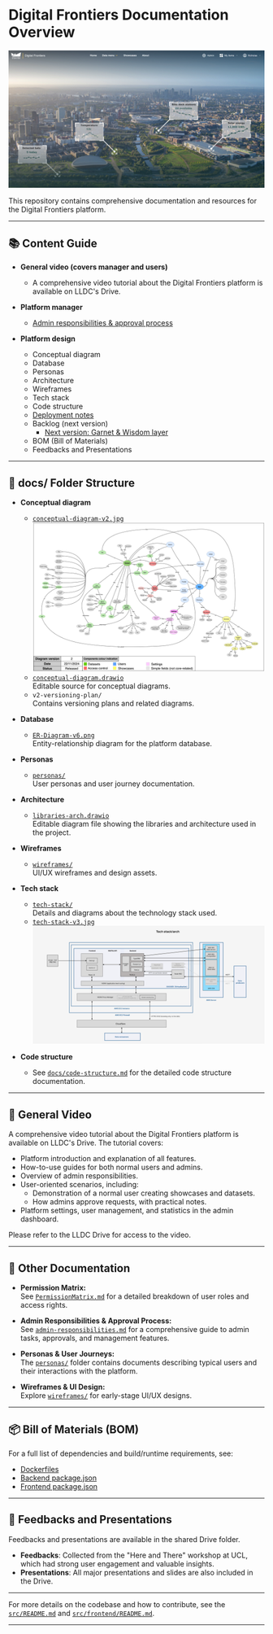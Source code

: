 # Digital Frontiers Documentation Overview

![Digital Frontiers Home](docs/DigitalFrontiersHome.png)

This repository contains comprehensive documentation and resources for the Digital Frontiers platform.

---

## 📚 Content Guide

- **General video (covers manager and users)**
    - A comprehensive video tutorial about the Digital Frontiers platform is available on LLDC's Drive.

- **Platform manager**
    - [Admin responsibilities & approval process](docs/admin-responsibilities.md)
  
- **Platform design**
    - Conceptual diagram
    - Database
    - Personas
    - Architecture
    - Wireframes
    - Tech stack
    - Code structure
    - [Deployment notes](docs/deployment-notes.md)
    - Backlog (next version)
        - [Next version: Garnet & Wisdom layer](docs/next-version.md)
    - BOM (Bill of Materials)
    - Feedbacks and Presentations

---

## 📁 docs/ Folder Structure

- **Conceptual diagram**
  - [`conceptual-diagram-v2.jpg`](docs/conceptual-diagram/conceptual-diagram-v2.jpg)  
    ![Conceptual Diagram v2](docs/conceptual-diagram/conceptual-diagram-v2.jpg)
  - [`conceptual-diagram.drawio`](docs/conceptual-diagram/conceptual-diagram.drawio)  
    Editable source for conceptual diagrams.
  - `v2-versioning-plan/`  
    Contains versioning plans and related diagrams.

- **Database**
  - [`ER-Diagram-v6.png`](docs/database/ER-Diagram-v6.png)  
    Entity-relationship diagram for the platform database.

- **Personas**
  - [`personas/`](docs/personas/)  
    User personas and user journey documentation.

- **Architecture**
  - [`libraries-arch.drawio`](docs/libraries-arch.drawio)  
    Editable diagram file showing the libraries and architecture used in the project.

- **Wireframes**
  - [`wireframes/`](docs/wireframes/)  
    UI/UX wireframes and design assets.

- **Tech stack**
  - [`tech-stack/`](docs/tech-stack/)  
    Details and diagrams about the technology stack used.
  - [`tech-stack-v3.jpg`](docs/tech-stack/tech-stack-v4.jpg)  
    ![tech-stack-v3](docs/tech-stack/tech-stack-v4.png)

- **Code structure**
  - See [`docs/code-structure.md`](docs/code-structure.md) for the detailed code structure documentation.

---

## 🎥 General Video

A comprehensive video tutorial about the Digital Frontiers platform is available on LLDC's Drive. The tutorial covers:

- Platform introduction and explanation of all features.
- How-to-use guides for both normal users and admins.
- Overview of admin responsibilities.
- User-oriented scenarios, including:
    - Demonstration of a normal user creating showcases and datasets.
    - How admins approve requests, with practical notes.
- Platform settings, user management, and statistics in the admin dashboard.

Please refer to the LLDC Drive for access to the video.

---

## 📄 Other Documentation

- **Permission Matrix:**  
  See [`PermissionMatrix.md`](docs/PermissionMatrix.md) for a detailed breakdown of user roles and access rights.

- **Admin Responsibilities & Approval Process:**  
  See [`admin-responsibilities.md`](docs/admin-responsibilities.md) for a comprehensive guide to admin tasks, approvals, and management features.

- **Personas & User Journeys:**  
  The [`personas/`](docs/personas/) folder contains documents describing typical users and their interactions with the platform.

- **Wireframes & UI Design:**  
  Explore [`wireframes/`](docs/wireframes/) for early-stage UI/UX designs.

---

## 📦 Bill of Materials (BOM)

For a full list of dependencies and build/runtime requirements, see:
- [Dockerfiles](./src/docker-compose.yml)
- [Backend package.json](./src/backend/package.json)
- [Frontend package.json](./src/frontend/package.json)

---

## 📢 Feedbacks and Presentations

Feedbacks and presentations are available in the shared Drive folder.  
- **Feedbacks**: Collected from the "Here and There" workshop at UCL, which had strong user engagement and valuable insights.
- **Presentations**: All major presentations and slides are also included in the Drive.

---

For more details on the codebase and how to contribute, see the [`src/README.md`](src/README.md) and [`src/frontend/README.md`](src/frontend/README.md).

---